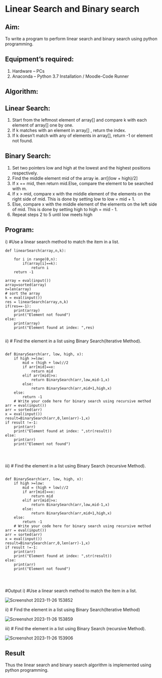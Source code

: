# Linear Search and Binary search
## Aim:
To write a program to perform linear search and binary search using python programming.
## Equipment’s required:
1.	Hardware – PCs
2.	Anaconda – Python 3.7 Installation / Moodle-Code Runner
## Algorithm:
## Linear Search:
1.	Start from the leftmost element of array[] and compare k with each element of array[] one by one.
2.	If k matches with an element in array[] , return the index.
3.	If k doesn’t match with any of elements in array[], return -1 or element not found.
## Binary Search:
1.	Set two pointers low and high at the lowest and the highest positions respectively.
2.	Find the middle element mid of the array ie. arr[(low + high)/2]
3.	If x == mid, then return mid.Else, compare the element to be searched with m.
4.	If x > mid, compare x with the middle element of the elements on the right side of mid. This is done by setting low to low = mid + 1.
5.	Else, compare x with the middle element of the elements on the left side of mid. This is done by setting high to high = mid - 1.
6.	Repeat steps 2 to 5 until low meets high
## Program:
i)	#Use a linear search method to match the item in a list.
```
def linearSearch(array,n,k):
    
    for i in range(0,n):
        if(array[i]==k):
            return i
    return -1        
    
array = eval(input())
array=sorted(array)
n=len(array)
# sort the array
k = eval(input())
res = linearSearch(array,n,k)
if(res==-1):
    print(array)
    print("Element not found")
else:
    print(array)
    print("Element found at index: ",res)


```
ii)	# Find the element in a list using Binary Search(Iterative Method).
```

def BinarySearch(arr, low, high, x):
    if high >=low:
        mid = (high + low)//2
        if arr[mid]==x:
            return mid
        elif arr[mid]>x:
            return BinarySearch(arr,low,mid-1,x)
        else:
            return BinarySearch(arr,mid+1,high,x)
    else:
        return -1
    # Write your code here for binary search using recursive method
arr = eval(input())
arr = sorted(arr)
x = eval(input())
result=BinarySearch(arr,0,len(arr)-1,x)
if result !=-1:
    print(arr)
    print("Element found at index: ",str(result))
else:
    print(arr)
    print("Element not found")




```
iii)	# Find the element in a list using Binary Search (recursive Method).
```

def BinarySearch(arr, low, high, x):
    if high >=low:
        mid = (high + low)//2
        if arr[mid]==x:
            return mid
        elif arr[mid]>x:
            return BinarySearch(arr,low,mid-1,x)
        else:
            return BinarySearch(arr,mid+1,high,x)
    else:
        return -1
    # Write your code here for binary search using recursive method
arr = eval(input())
arr = sorted(arr)
x = eval(input())
result=BinarySearch(arr,0,len(arr)-1,x)
if result !=-1:
    print(arr)
    print("Element found at index: ",str(result))
else:
    print(arr)
    print("Element not found")




```
#Output
i) #Use a linear search method to match the item in a list.

![Screenshot 2023-11-26 153852](https://github.com/subikshan2006/Search-Algorithm/assets/139841805/1eb1ab87-46b3-47ed-bbfa-28ad03b5e70a)

ii) # Find the element in a list using Binary Search(Iterative Method)

![Screenshot 2023-11-26 153859](https://github.com/subikshan2006/Search-Algorithm/assets/139841805/ef7f733c-83de-40ac-86cf-97c1a6b29551)

iii) # Find the element in a list using Binary Search (recursive Method).

![Screenshot 2023-11-26 153906](https://github.com/subikshan2006/Search-Algorithm/assets/139841805/312fd47c-6063-4636-ab63-10aebbedc061)

## Result
Thus the linear search and binary search algorithm is implemented using python programming.
